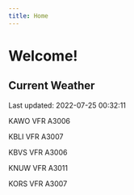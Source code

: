 ```yaml
---
title: Home
---
```

# Welcome!

## Current Weather

Last updated: 2022-07-25 00:32:11

KAWO VFR A3006

KBLI VFR A3007

KBVS VFR A3006

KNUW VFR A3011

KORS VFR A3007


